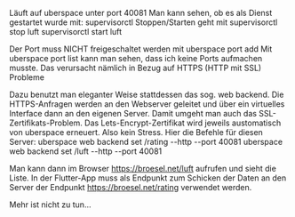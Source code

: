 Läuft auf uberspace unter port 40081
Man kann sehen, ob es als Dienst gestartet wurde mit:
    supervisorctl
Stoppen/Starten geht mit
    supervisorctl stop luft
    supervisorctl start luft



Der Port muss NICHT freigeschaltet werden mit 
    uberspace port add
Mit 
    uberspace port list 
kann man sehen, dass ich keine Ports aufmachen musste. Das verursacht nämlich in Bezug auf HTTPS (HTTP mit SSL) Probleme

Dazu benutzt man eleganter Weise stattdessen das sog. web backend.
Die HTTPS-Anfragen werden an den Webserver geleitet und über ein virtuelles Interface dann an den eigenen Server. Damit umgeht man auch das SSL-Zertifikats-Problem. Das Lets-Encrypt-Zertifikat wird jeweils austomatisch von uberspace erneuert. Also kein Stress. Hier die Befehle für diesen Server:
    uberspace web backend set /rating --http --port 40081
    uberspace web backend set /luft --http --port 40081

Man kann dann im Browser 
    https://broesel.net/luft
aufrufen und sieht die Liste.
In der Flutter-App muss als Endpunkt zum Schicken der Daten an den Server der Endpunkt 
    https://broesel.net/rating 
verwendet werden.

Mehr ist nicht zu tun...

